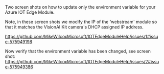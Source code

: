 Two screen shots on how to update only the environment variable for your Azure IOT Edge Module.

Note, in these screen shots we modify the IP of the 'webstream' module so that it matches the VisionAI Kit camera's DHCP assigned IP address. 

https://github.com/MikeWilcoxMicrosoft/IOTEdgeModuleHelp/issues/1#issue-575949198

Now verify that the environment variable has been changed, see screen shot: 
https://github.com/MikeWilcoxMicrosoft/IOTEdgeModuleHelp/issues/2#issue-575949386
